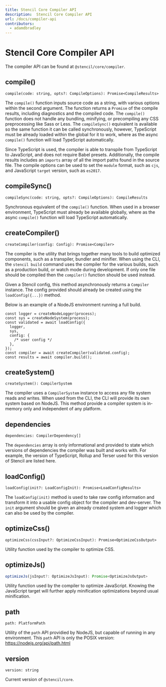 ```yaml
---
title: Stencil Core Compiler API
description:  Stencil Core Compiler API
url: /docs/compiler-api
contributors:
  - adamdbradley
---
```


# Stencil Core Compiler API

The compiler API can be found at `@stencil/core/compiler`.


## compile()

```tsx
compile(code: string, opts?: CompileOptions): Promise<CompileResults>
```

The `compile()` function inputs source code as a string, with various options
within the second argument. The function returns a `Promise` of the compile results, including
diagnostics and the compiled code. The `compile()` function does not handle any bundling,
minifying, or precompiling any CSS preprocessing like Sass or Less. The `compileSync()`
equivalent is available so the same function it can be called synchronously, however,
TypeScript must be already loaded within the global for it to work, where as the async
`compile()` function will load TypeScript automatically.

Since TypeScript is used, the compiler is able to transpile from TypeScript to JavaScript,
and does not require Babel presets. Additionally, the compile results includes an `imports`
array of all the import paths found in the source file. The compile options can be used to set
the `module` format, such as `cjs`, and JavaScript `target` version, such as `es2017`.


## compileSync()

```tsx
compileSync(code: string, opts?: CompileOptions): CompileResults
```

Synchronous equivalent of the `compile()` function. When used in a browser environment, TypeScript must
already be available globally, where as the async `compile()` function will load TypeScript automatically.


## createCompiler()

```tsx
createCompiler(config: Config): Promise<Compiler>
```

The compiler is the utility that brings together many tools to build optimized components, such as a
transpiler, bundler and minifier. When using the CLI, the `stencil build` command uses the compiler for
the various builds, such as a production build, or watch mode during development. If only one file should
be compiled then the `compiler()` function should be used instead.

Given a Stencil config, this method asynchronously returns a `Compiler` instance. The config provided
should already be created using the `loadConfig({...})` method.

Below is an example of a NodeJS environment running a full build.

```tsx
const logger = createNodeLogger(process);
const sys = createNodeSystem(process);
const validated = await loadConfig({
  logger,
  sys,
  config: {
    /* user config */
  },
});
const compiler = await createCompiler(validated.config);
const results = await compiler.build();
```


## createSystem()

```tsx
createSystem(): CompilerSystem
```

The compiler uses a `CompilerSystem` instance to access any file system reads and writes. When used
from the CLI, the CLI will provide its own system based on NodeJS. This method provide a compiler
system is in-memory only and independent of any platform.


## dependencies

```tsx
dependencies: CompilerDependency[]
```

The `dependencies` array is only informational and provided to state which versions of dependencies
the compiler was built and works with. For example, the version of TypeScript, Rollup and Terser used
for this version of Stencil are listed here.


## loadConfig()

```tsx
loadConfig(init?: LoadConfigInit): Promise<LoadConfigResults>
```

The `loadConfig(init)` method is used to take raw config information and transform it into a
usable config object for the compiler and dev-server. The `init` argument should be given
an already created system and logger which can also be used by the compiler.


## optimizeCss()

```tsx
optimizeCss(cssInput?: OptimizeCssInput): Promise<OptimizeCssOutput>
```

Utility function used by the compiler to optimize CSS.


## optimizeJs()

```jsx
optimizeJs(jsInput?: OptimizeJsInput): Promise<OptimizeJsOutput>
```

Utility function used by the compiler to optimize JavaScript. Knowing the JavaScript target
will further apply minification optimizations beyond usual minification.


## path

```tsx
path: PlatformPath
```

Utility of the `path` API providied by NodeJS, but capable of running in any environment.
This `path` API is only the POSIX version: https://nodejs.org/api/path.html


## version

```tsx
version: string
```

Current version of `@stencil/core`.
